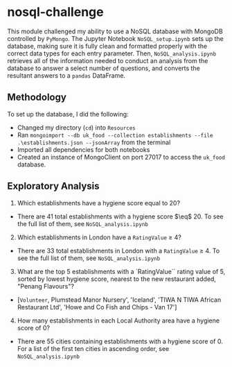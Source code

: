 # nosql-challenge

This module challenged my ability to use a NoSQL database with MongoDB controlled by `PyMongo`. The Jupyter Notebook `NoSQL_setup.ipynb` sets up the database, making sure it is fully clean and formatted properly with the correct data types for each entry parameter. Then, `NoSQL_analysis.ipynb` retrieves all of the information needed to conduct an analysis from the database to answer a select number of questions, and converts the resultant answers to a `pandas` DataFrame.

## Methodology

To set up the database, I did the following:

- Changed my directory (`cd`) into `Resources`
- Ran `mongoimport --db uk_food --collection establishments --file .\establishments.json --jsonArray` from the terminal
- Imported all dependencies for both notebooks
- Created an instance of MongoClient on port 27017 to access the `uk_food` database.

## Exploratory Analysis

1. Which establishments have a hygiene score equal to 20?

- There are 41 total establishments with a hygiene score $\eq$ 20. To see the full list of them, see `NoSQL_analysis.ipynb`

2. Which establishments in London have a `RatingValue` $\ge$ 4?

- There are 33 total establishments in London with a `RatingValue` $\ge$ 4. To see the full list of them, see `NoSQL_analysis.ipynb`

3. What are the top 5 establishments with a `RatingValue`` rating value of 5, sorted by lowest hygiene score, nearest to the new restaurant added, "Penang Flavours"?

- [`Volunteer`, Plumstead Manor Nursery', 'Iceland', 'TIWA N TIWA African Restaurant Ltd', 'Howe and Co Fish and Chips - Van 17']

4. How many establishments in each Local Authority area have a hygiene score of 0?

- There are 55 cities containing establishments with a hygiene score of 0. For a list of the first ten cities in ascending order, see `NoSQL_analysis.ipynb`